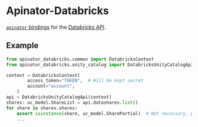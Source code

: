 # Apinator-Databricks

[`apinator` bindings](https://pypi.org/project/apinator/) for the [Databricks API](https://docs.databricks.com/api-explorer/).

## Example

```python
from apinator_databricks.common import DatabricksContext
from apinator_databricks.unity_catalog import DatabricksUnityCatalogApi, uc_model

context = DatabricksContext(
        access_token="TOKEN",  # Will be kept secret
        account="account",
    )
api = DatabricksUnityCatalogApi(context)
shares: uc_model.ShareList = api.datashares.list()
for share in shares.shares:
    assert isinstance(share, uc_model.SharePartial)  # Not necessary, pydantic guarantees this
    ...
```

